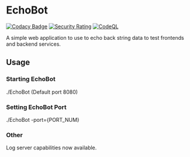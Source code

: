 # EchoBot

[![Codacy Badge](https://api.codacy.com/project/badge/Grade/95787a3605dc45b795af4bfc07425619)](https://app.codacy.com/gh/Xenios91/EchoBot?utm_source=github.com&utm_medium=referral&utm_content=Xenios91/EchoBot&utm_campaign=Badge_Grade_Settings)
[![Security Rating](https://sonarcloud.io/api/project_badges/measure?project=Xenios91_EchoBot&metric=security_rating)](https://sonarcloud.io/summary/new_code?id=Xenios91_EchoBot)
[![CodeQL](https://github.com/Xenios91/EchoBot/actions/workflows/codeql.yml/badge.svg)](https://github.com/Xenios91/EchoBot/actions/workflows/codeql.yml)

A simple web application to use to echo back string data to test frontends and backend services.

## Usage

### Starting EchoBot
./EchoBot (Default port 8080)

### Setting EchoBot Port
./EchoBot -port={PORT_NUM}

### Other
Log server capabilities now available.
